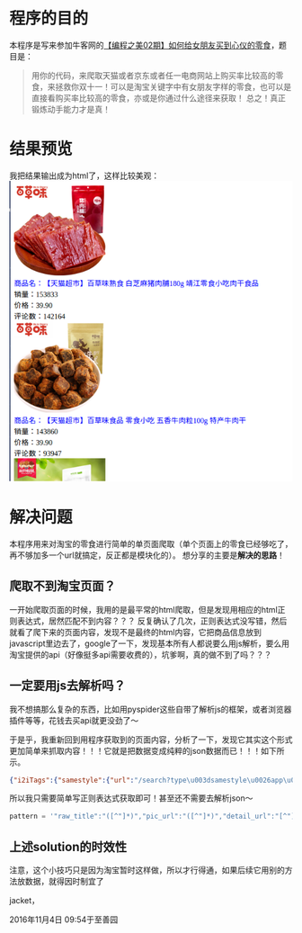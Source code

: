 # 程序的目的
本程序是写来参加牛客网的[【编程之美02期】如何给女朋友买到心仪的零食](http://www.nowcoder.com/discuss/18223?type=0&order=0&pos=3&page=1)，题目是：
> 用你的代码，来爬取天猫或者京东或者任一电商网站上购买率比较高的零食，来拯救你双十一！可以是淘宝关键字中有女朋友字样的零食，也可以是直接看购买率比较高的零食，亦或是你通过什么途径来获取！
总之！真正锻炼动手能力才是真！


# 结果预览
我把结果输出成为html了，这样比较美观：
![](结果截图.png)


# 解决问题
本程序用来对淘宝的零食进行简单的单页面爬取（单个页面上的零食已经够吃了，再不够加多一个url就搞定，反正都是模块化的）。
想分享的主要是**解决的思路**！


## 爬取不到淘宝页面？
一开始爬取页面的时候，我用的是最平常的html爬取，但是发现用相应的html正则表达式，居然匹配不到内容？？？
反复确认了几次，正则表达式没写错，然后就看了爬下来的页面内容，发现不是最终的html内容，它把商品信息放到javascript里边去了，google了一下，发现基本所有人都说要么用js解析，要么用淘宝提供的api（好像挺多api需要收费的），坑爹啊，真的做不到了吗？？？


## 一定要用js去解析吗？
我不想搞那么复杂的东西，比如用pyspider这些自带了解析js的框架，或者浏览器插件等等，花钱去买api就更没劲了～

于是乎，我重新回到用程序获取到的页面内容，分析了一下，发现它其实这个形式更加简单来抓取内容！！！它就是把数据变成纯粹的json数据而已！！！如下所示。


```json
{"i2iTags":{"samestyle":{"url":"/search?type\u003dsamestyle\u0026app\u003di2i\u0026rec_type\u003d1\u0026uniqpid\u003d-165811852\u0026nid\u003d520113726631"},"similar":{"url":"/search?type\u003dsimilar\u0026app\u003di2i\u0026rec_type\u003d1\u0026uniqpid\u003d-165811852\u0026nid\u003d520113726631"}},"p4pTags":[],"nid":"520113726631","category":"50009866","pid":"-165811852","title":"【三只松鼠_猪肉猪肉脯210g】休闲食品小吃\u003cspan class\u003dH\u003e零食\u003c/span\u003e靖江特产猪肉干","raw_title":"【三只松鼠_猪肉猪肉脯210g】休闲食品小吃零食靖江特产猪肉干","pic_url":"//g-search2.alicdn.com/img/bao/uploaded/i4/i2/TB1bTo6KpXXXXb5XVXXXXXXXXXX_!!0-item_pic.jpg","detail_url":"//detail.tmall.com/item.htm?id\u003d520113726631\u0026ns\u003d1\u0026abbucket\u003d0","view_price":"19.90","view_fee":"0.00","item_loc":"安徽 芜湖","reserve_price":"40.00","view_sales":"137017人付款","comment_count":"502145","user_id":"880734502","nick":"三只松鼠旗舰店","shopcard":{"levelClasses":[{"levelClass":"icon-supple-level-jinguan"},{"levelClass":"icon-supple-level-jinguan"},{"levelClass":"icon-supple-level-jinguan"},{"levelClass":"icon-supple-level-jinguan"},{"levelClass":"icon-supple-level-jinguan"}],"isTmall":true,"delivery":[484,1,1637],"description":[491,1,3066],"service":[486,1,1630],"encryptedUserId":"UOmgWMGv0MFNy","sellerCredit":20,"totalRate":10000},"icon":[{"title":"双十一商品","dom_class":"icon-fest-shuangshiyi","position":"1","show_type":"0","icon_category":"baobei","outer_text":"0","html":"","icon_key":"icon-fest-shuangshiyi","trace":"srpservice","traceIdx":6,"innerText":"双十一商品"},{"title":"双11购物券","dom_class":"icon-fest-shuangshiyigouwuquan","position":"1","show_type":"0","icon_category":"baobei","outer_text":"0","html":"","icon_key":"icon-fest-shuangshiyigouwuquan","trace":"srpservice","traceIdx":7,"innerText":"双11购物券"},{"title":"度量单位","dom_class":"icon-service-duliangheng","position":"1","show_type":"0","icon_category":"cat_special","outer_text":"0","html":"\u003cspan class\u003d\"icon-pit icon-service-duliang\"\u003e\u003cb\u003e47.38\u003c/b\u003e元/500g\u003c/span\u003e","icon_key":"icon-service-duliangheng","trace":"srpservice","traceIdx":8,"innerText":"度量单位"},{"title":"尚天猫，就购了","dom_class":"icon-service-tianmao","position":"1","show_type":"0","icon_category":"baobei","outer_text":"0","html":"","icon_key":"icon-service-tianmao","trace":"srpservice","traceIdx":9,"innerText":"天猫宝贝","url":"//www.tmall.com/"}],"comment_url":"//detail.tmall.com/item.htm?id\u003d520113726631\u0026ns\u003d1\u0026abbucket\u003d0\u0026on_comment\u003d1","shopLink":"//store.taobao.com/shop/view_shop.htm?user_number_id\u003d880734502","risk":""}
```


所以我只需要简单写正则表达式获取即可！甚至还不需要去解析json～

```python
pattern = '"raw_title":"([^"]*)","pic_url":"([^"]*)","detail_url":"[^"]*","view_price":"([^"]*)","view_fee":"[^"]*","item_loc":"[^"]*","reserve_price":"[^"]*","view_sales":"(\d+)人付款","comment_count":"(\d+)"'
```


## 上述solution的时效性
注意，这个小技巧只是因为淘宝暂时这样做，所以才行得通，如果后续它用别的方法放数据，就得因时制宜了



jacket，

2016年11月4日 09:54于至善园
